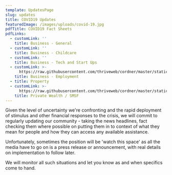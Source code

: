 ```yaml
---
template: UpdatesPage
slug: updates
title: COVID19 Updates
featuredImage: /images/uploads/covid-19.jpg
pdfTitle: COVID19 Fact Sheets
pdfLinks:
  - customLink: ''
    title: Business - General
  - customLink: ''
    title: Business - Childcare
  - customLink: ''
    title: Business - Tech and Start Ups
  - customLink: >-
      https://raw.githubusercontent.com/thriveweb/cordner/master/static/images/uploads/fact_sheet_info_for_employers_3.pdf
    title: Business - Employment
  - title: Property
  - customLink: >-
      https://raw.githubusercontent.com/thriveweb/cordner/master/static/images/uploads/covid_19-smsf.pdf
    title: Private Wealth / SMSF
---
```


Given the level of uncertainty we're confronting and the rapid deployment of stimulus and other financial responses to the crisis, we will commit to regularly updating our community - taking the news headlines, fact checking them where possible on putting them in to context of what they mean for people and how they can access any available assistance.

Unfortunately, sometimes the position will be 'watch this space' as all the media have to go on is a press release or announcement, with real details on implementation to follow later.

We will monitor all such situations and let you know as and when specifics come to hand.
